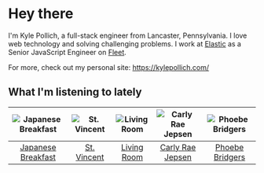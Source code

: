 # Hey there


I'm Kyle Pollich, a full-stack engineer from Lancaster, Pennsylvania. I love web technology and solving challenging problems.
I work at [Elastic](https://www.elastic.co/) as a Senior JavaScript Engineer on [Fleet](https://www.elastic.co/guide/en/fleet/current/fleet-overview.html).

For more, check out my personal site: https://kylepollich.com/

## What I'm listening to lately

<!-- begin artists -->
  |![Japanese Breakfast](https://i.scdn.co/image/ab6761610000f1783a3fed0c7aa2276bedccc7fe)|![St. Vincent](https://i.scdn.co/image/ab6761610000f1787cc26e31b27189be2b179fee)|![Living Room](https://i.scdn.co/image/ab6761610000f178477760692350c18790091669)|![Carly Rae Jepsen](https://i.scdn.co/image/ab6761610000f17871fed7c1f401da1662f209cb)|![Phoebe Bridgers](https://i.scdn.co/image/ab6761610000f178626686e362d30246e816cc5b)|
  |:---:|:---:|:---:|:---:|:---:|
  |[Japanese Breakfast](https://open.spotify.com/artist/7MoIc5s9KXolCBH1fy9kkw)|[St. Vincent](https://open.spotify.com/artist/7bcbShaqKdcyjnmv4Ix8j6)|[Living Room](https://open.spotify.com/artist/0sLb0ouettR8lDLnEgCSVK)|[Carly Rae Jepsen](https://open.spotify.com/artist/6sFIWsNpZYqfjUpaCgueju)|[Phoebe Bridgers](https://open.spotify.com/artist/1r1uxoy19fzMxunt3ONAkG)|
<!-- end artists -->
